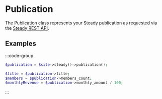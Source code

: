 # Publication

The Publication class represents your Steady publication as requested via the [Steady REST API](https://developers.steadyhq.com/#publication).

## Examples

:::code-group
```php [template.php]
$publication = $site->steady()->publication();

$title = $publication->title;
$members = $publication->members_count;
$monthlyRevenue = $publication->monthly_amount / 100;
```
:::
